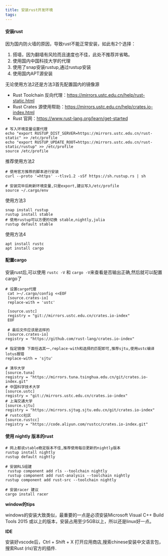 ```yaml
---
title: 安装rust开发环境
tags: 
---
```


#### 安装rust

因为国内防火墙的原因，导致rust不能正常安装，如此有2个选择：

1. 搭墙，因为翻墙有风险而且速度也不佳，此处不推荐并省略。
2. 使用国内中国科技大学的代理
3. 使用了snap安装rustup,通过rustup安装
4. 使用国内APT源安装

无论使用方法2还是方法3首先配置国内的镜像源

- Rust Toolchain 反向代理：https://mirrors.ustc.edu.cn/help/rust-static.html
- Rust Crates 源使用帮助：https://mirrors.ustc.edu.cn/help/crates.io-index.html
- Rust 官网：https://www.rust-lang.org/learn/get-started

```
# 写入环境变量设置代理
echo "export RUSTUP_DIST_SERVER=https://mirrors.ustc.edu.cn/rust-static" >> /etc/profile
echo "export RUSTUP_UPDATE_ROOT=https://mirrors.ustc.edu.cn/rust-static/rustup" >> /etc/profile
source /etc/profile
```

推荐使用方法2

```
# 使用官方推荐的脚本进行安装
curl --proto '=https' --tlsv1.2 -sSf https://sh.rustup.rs | sh

# 安装完毕后刷新环境变量,只是export,建议写入/etc/profile
source ~/.cargo/env
```

使用方法3

```
snap install rustup
rustup install stable
# 使用rustup可以方便的切换 stable,nightly,julia
rustup default stable
```

使用方法4

```
apt install rustc
apt install cargo
```

#### 配置cargo

安装rust后,可以使用 `rustc -V` 和 `cargo -V`来查看是否输出正确,然后就可以配置cargo了

```
# 设置cargo代理
 cat >~/.cargo/config <<EOF
 [source.crates-io]
 replace-with = 'ustc'
 
 [source.ustc]
 registry = "git://mirrors.ustc.edu.cn/crates.io-index"
 EOF
 
 # 最后文件应该是这样的 
 [source.crates-io]
registry = "https://github.com/rust-lang/crates.io-index"

# 指定镜像 下面任选其一,replace-with和选择的匹配即可,推荐sjtu,使用ustc编译lotus报错
replace-with = 'sjtu'

# 清华大学
[source.tuna]
registry = "https://mirrors.tuna.tsinghua.edu.cn/git/crates.io-index.git"
# 中国科学技术大学
[source.ustc]
registry = "git://mirrors.ustc.edu.cn/crates.io-index"
# 上海交通大学
[source.sjtu]
registry = "https://mirrors.sjtug.sjtu.edu.cn/git/crates.io-index"
# rustcc社区
[source.rustcc]
registry = "https://code.aliyun.com/rustcc/crates.io-index.git"
```

#### 使用 nightly 版本的rust

```
# 网上都说stable稳定版本不佳,推荐使用每日更新的nightly版本
rustup install nightly
rustup default nightly

# 安装RLS组建
 rustup component add rls --toolchain nightly
 rustup component add rust-analysis --toolchain nightly
rustup component add rust-src --toolchain nightly
 
# 安装racer 建议
cargo install racer
```

**window的tips**

windows的安装大致类似，最重要的一点是必须安装Microsoft Visual C++ Build Tools 2015 或以上的版本，安装占用至少5GB以上，所以还是linux好一点。

**IDE**

安装好vscode后，Ctrl + Shift + X 打开应用商店,搜索chinese安装中文语言包，搜索Rust (rls)官方的插件.